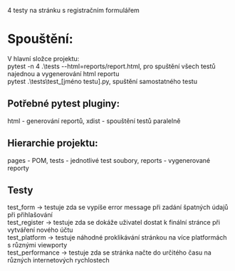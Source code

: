 4 testy na stránku s registračním formulářem <br>
<h1> Spouštění: </h1> V hlavní složce projektu: <br>
		pytest -n 4 .\tests --html=reports/report.html, pro spuštění všech testů najednou a vygenerování html reportu <br>
		pytest .\tests\test_[jméno testu].py, spuštění samostatného testu <br>
<h2>Potřebné pytest pluginy:</h2> html - generování reportů, xdist - spouštění testů paralelně <br> 
<h2>Hierarchie projektu:</h2> pages - POM, tests - jednotlivé test soubory, reports - vygenerované reporty <br>
<h2> Testy </h2> test_form -> testuje zda se vypíše error message při zadání špatných údajů při přihlašování <br>
		test_register -> testuje zda se dokáže uživatel dostat k finální stránce při vytváření nového účtu <br>
  		test_platform -> testuje náhodné proklikávání stránkou na více platformách s různými viewporty <br>
    		test_performance -> testuje zda se stránka načte do určitého času na různých internetových rychlostech <br>
